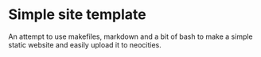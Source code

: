 # Simple site template

An attempt to use makefiles, markdown and a bit of bash to make a simple static website and easily upload it to neocities.
